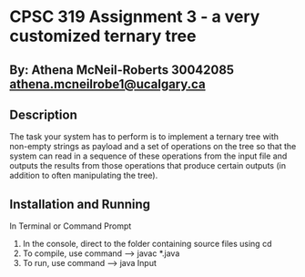 # CPSC 319 Assignment 3 - a very customized ternary tree
## By: Athena McNeil-Roberts    30042085    athena.mcneilrobe1@ucalgary.ca

## Description

The task your system has to perform is to implement a ternary tree with non-empty strings as payload and a set of operations on the tree so that the system can read in a sequence of these operations from the input file and outputs the results from those operations that produce certain outputs (in addition to often manipulating the tree).

## Installation and Running

In Terminal or Command Prompt
  1. In the console, direct to the folder containing source files using cd <filepath>
  2. To compile, use command --> javac *.java
  3. To run, use command --> java Input <inputFileName> <outputFileName>

